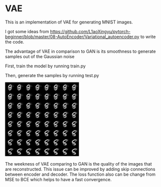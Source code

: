 # VAE
This is an implementation of VAE for generating MNIST images.

I got some ideas from https://github.com/L1aoXingyu/pytorch-beginner/blob/master/08-AutoEncoder/Variational_autoencoder.py to write the code.

The advantage of VAE in comparison to GAN is its smoothness to generate samples out of the Gaussian noise


First, train the model by running train.py

Then, generate the samples by running test.py 


![Screenshot](image.png)




The weekness of VAE comparing to GAN is the quality of the images that are reconstructed. This issue can be improved by adding skip connections between encoder and decoder.
The loss function also can be change from MSE to BCE which helps to have a fast convergence.
